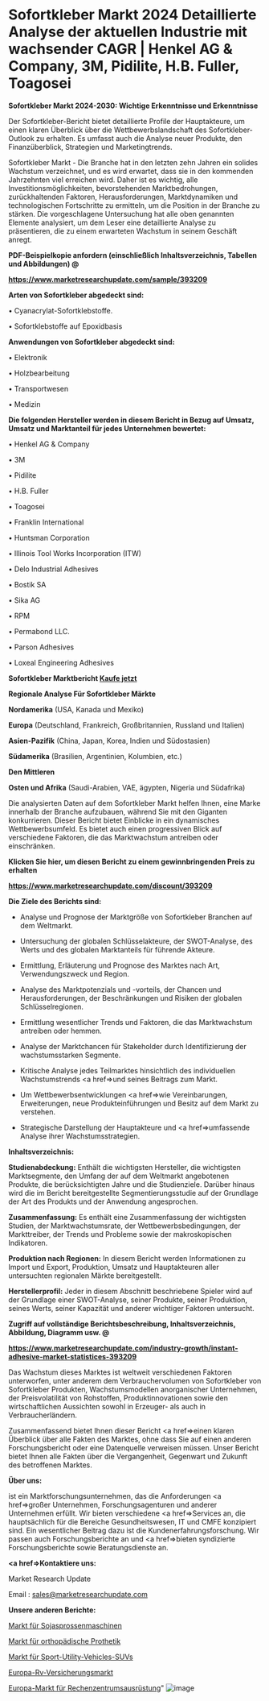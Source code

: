 # Sofortkleber Markt 2024 Detaillierte Analyse der aktuellen Industrie mit wachsender CAGR | Henkel AG & Company, 3M, Pidilite, H.B. Fuller, Toagosei

<strong>Sofortkleber Markt 2024-2030: Wichtige Erkenntnisse und Erkenntnisse</strong>

Der Sofortkleber-Bericht bietet detaillierte Profile der Hauptakteure, um einen klaren Überblick über die Wettbewerbslandschaft des Sofortkleber-Outlook zu erhalten. Es umfasst auch die Analyse neuer Produkte, den Finanzüberblick, Strategien und Marketingtrends.

Sofortkleber Markt - Die Branche hat in den letzten zehn Jahren ein solides Wachstum verzeichnet, und es wird erwartet, dass sie in den kommenden Jahrzehnten viel erreichen wird. Daher ist es wichtig, alle Investitionsmöglichkeiten, bevorstehenden Marktbedrohungen, zurückhaltenden Faktoren, Herausforderungen, Marktdynamiken und technologischen Fortschritte zu ermitteln, um die Position in der Branche zu stärken. Die vorgeschlagene Untersuchung hat alle oben genannten Elemente analysiert, um dem Leser eine detaillierte Analyse zu präsentieren, die zu einem erwarteten Wachstum in seinem Geschäft anregt.



<strong><b>PDF-Beispielkopie anfordern (einschließlich Inhaltsverzeichnis, Tabellen und Abbildungen) @ </b></strong>

<strong><a href=https://www.marketresearchupdate.com/sample/393209>

<strong>https://www.marketresearchupdate.com/sample/393209</u></a></strong></strong>



<strong>Arten von Sofortkleber abgedeckt sind:</strong>

• Cyanacrylat-Sofortklebstoffe.

• Sofortklebstoffe auf Epoxidbasis



<strong>Anwendungen von Sofortkleber abgedeckt sind:</strong>

• Elektronik

• Holzbearbeitung

• Transportwesen

• Medizin



<strong>Die folgenden Hersteller werden in diesem Bericht in Bezug auf Umsatz, Umsatz und Marktanteil für jedes Unternehmen bewertet:</strong>

• Henkel AG & Company

• 3M

• Pidilite

• H.B. Fuller

• Toagosei

• Franklin International

• Huntsman Corporation

• Illinois Tool Works Incorporation (ITW)

• Delo Industrial Adhesives

• Bostik SA

• Sika AG

• RPM

• Permabond LLC.

• Parson Adhesives

• Loxeal Engineering Adhesives



<strong>Sofortkleber Marktbericht <a href=https://www.marketresearchupdate.com/buynow/393209>Kaufe jetzt</a></strong>



<strong>Regionale Analyse Für Sofortkleber Märkte</strong>



<strong>Nordamerika</strong> (USA, Kanada und Mexiko)



<strong>Europa</strong> (Deutschland, Frankreich, Großbritannien, Russland und Italien)



<strong>Asien-Pazifik</strong> (China, Japan, Korea, Indien und Südostasien)



<strong>Südamerika</strong> (Brasilien, Argentinien, Kolumbien, etc.)



<strong>Den Mittleren</strong> 

<strong>Osten und Afrika</strong> (Saudi-Arabien, VAE, ägypten, Nigeria und Südafrika)

Die analysierten Daten auf dem Sofortkleber Markt helfen Ihnen, eine Marke innerhalb der Branche aufzubauen, während Sie mit den Giganten konkurrieren. Dieser Bericht bietet Einblicke in ein dynamisches Wettbewerbsumfeld. Es bietet auch einen progressiven Blick auf verschiedene Faktoren, die das Marktwachstum antreiben oder einschränken.



<strong>Klicken Sie hier, um diesen Bericht zu einem gewinnbringenden Preis zu erhalten
</strong>

<strong><a href=https://www.marketresearchupdate.com/discount/393209>https://www.marketresearchupdate.com/discount/393209</b></u></strong></a>



<strong>Die Ziele des Berichts sind:</strong>

- Analyse und Prognose der Marktgröße von Sofortkleber Branchen auf dem Weltmarkt.

- Untersuchung der globalen Schlüsselakteure, der SWOT-Analyse, des Werts und des globalen Marktanteils für führende Akteure.

- Ermittlung, Erläuterung und Prognose des Marktes nach Art, Verwendungszweck und Region.

- Analyse des Marktpotenzials und -vorteils, der Chancen und Herausforderungen, der Beschränkungen und Risiken der globalen Schlüsselregionen.

- Ermittlung wesentlicher Trends und Faktoren, die das Marktwachstum antreiben oder hemmen.

- Analyse der Marktchancen für Stakeholder durch Identifizierung der wachstumsstarken Segmente.

- Kritische Analyse jedes Teilmarktes hinsichtlich des individuellen Wachstumstrends <a href=>und</a> seines Beitrags zum Markt.

- Um Wettbewerbsentwicklungen <a href=>wie</a> Vereinbarungen, Erweiterungen, neue Produkteinführungen und Besitz auf dem Markt zu verstehen.

- Strategische Darstellung der Hauptakteure und <a href=>umfas</a>sende Analyse ihrer Wachstumsstrategien.



<strong>Inhaltsverzeichnis:</strong>



<strong>Studienabdeckung:</strong> Enthält die wichtigsten Hersteller, die wichtigsten Marktsegmente, den Umfang der auf dem Weltmarkt angebotenen Produkte, die berücksichtigten Jahre und die Studienziele. Darüber hinaus wird die im Bericht bereitgestellte Segmentierungsstudie auf der Grundlage der Art des Produkts und der Anwendung angesprochen.



<strong>Zusammenfassung:</strong> Es enthält eine Zusammenfassung der wichtigsten Studien, der Marktwachstumsrate, der Wettbewerbsbedingungen, der Markttreiber, der Trends und Probleme sowie der makroskopischen Indikatoren.



<strong>Produktion nach Regionen:</strong> In diesem Bericht werden Informationen zu Import und Export, Produktion, Umsatz und Hauptakteuren aller untersuchten regionalen Märkte bereitgestellt.



<strong>Herstellerprofil:</strong> Jeder in diesem Abschnitt beschriebene Spieler wird auf der Grundlage einer SWOT-Analyse, seiner Produkte, seiner Produktion, seines Werts, seiner Kapazität und anderer wichtiger Faktoren untersucht.



<strong><b>Zugriff auf vollständige Berichtsbeschreibung, Inhaltsverzeichnis, Abbildung, Diagramm usw. @ </b></strong>

<strong><a href=https://www.marketresearchupdate.com/industry-growth/instant-adhesive-market-statistices-393209>https://www.marketresearchupdate.com/industry-growth/instant-adhesive-market-statistices-393209</a></strong>

Das Wachstum dieses Marktes ist weltweit verschiedenen Faktoren unterworfen, unter anderem dem Verbrauchervolumen von Sofortkleber von Sofortkleber Produkten, Wachstumsmodellen anorganischer Unternehmen, der Preisvolatilität von Rohstoffen, Produktinnovationen sowie den wirtschaftlichen Aussichten sowohl in Erzeuger- als auch in Verbraucherländern.

Zusammenfassend bietet Ihnen dieser Bericht <a href=>einen</a> klaren Überblick über alle Fakten des Marktes, ohne dass Sie auf einen anderen Forschungsbericht oder eine Datenquelle verweisen müssen. Unser Bericht bietet Ihnen alle Fakten über die Vergangenheit, Gegenwart und Zukunft des betroffenen Marktes.



<strong>Über uns:</strong>

 ist ein Marktforschungsunternehmen, das die Anforderungen <a href=>großer</a> Unternehmen, Forschungsagenturen und anderer Unternehmen erfüllt. Wir bieten verschiedene <a href=>Services</a> an, die hauptsächlich für die Bereiche Gesundheitswesen, IT und CMFE konzipiert sind. Ein wesentlicher Beitrag dazu ist die Kundenerfahrungsforschung. Wir passen auch Forschungsberichte an und <a href=>bieten</a> syndizierte Forschungsberichte sowie Beratungsdienste an.



<strong><a href=>Kontaktiere uns:</a></strong>

Market Research Update

Email : sales@marketresearchupdate.com



<strong>Unsere anderen Berichte:</strong>

<a href=https://www.linkedin.com/pulse/bean-sprout-machine-market-size-growth-set-surge>Markt für Sojasprossenmaschinen</a>

<a href=https://www.linkedin.com/pulse/orthopedic-prosthetics-market-size-share-outlook>Markt für orthopädische Prothetik</a>

<a href=https://www.linkedin.com/pulse/sport-utility-vehicles-suvs-market-analysis>Markt für Sport-Utility-Vehicles-SUVs</a>

<a href=https://www.linkedin.com/pulse/europe-rv-insurancemarket-see-massive-growth>Europa-Rv-Versicherungsmarkt</a>

<a href=https://www.linkedin.com/pulse/europe-data-center-equipment-market-2023-2030-coverage>Europa-Markt für Rechenzentrumsausrüstung</a>"
![image](https://github.com/Gayatrikarjule/Market-Analysis-360/assets/97346546/f026b7b7-f37e-4c97-ac9e-7116b4246720)
